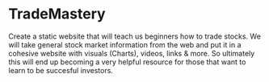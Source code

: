 # TradeMastery

Create a static website that will teach us beginners how to trade stocks. We will take general stock market information from the web and put it in a cohesive website with visuals (Charts), videos, links & more. So ultimately this will end up becoming a very helpful resource for those that want to learn to be succesful investors.

